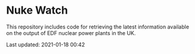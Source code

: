 # Nuke Watch

This repository includes code for retrieving the latest information available on the output of EDF nuclear power plants in the UK.

Last updated: 2021-01-18 00:42